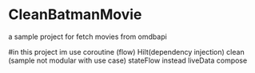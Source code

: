 # CleanBatmanMovie

a sample project for fetch movies from omdbapi 

#in this project im use
coroutine (flow)
Hilt(dependency injection)
clean (sample not modular with use case)
stateFlow instead liveData
compose 

